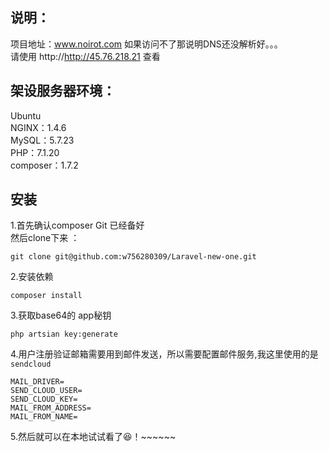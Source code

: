 ## 说明：
  项目地址：www.noirot.com 如果访问不了那说明DNS还没解析好。。。 <br>请使用 http://http://45.76.218.21 查看
 
## 架设服务器环境：
Ubuntu<br>
NGINX：1.4.6<br>
MySQL：5.7.23<br>
PHP：7.1.20<br>
composer：1.7.2<br>

## 安装
1.首先确认composer Git 已经备好 <br>
然后clone下来 ： 
```
git clone git@github.com:w756280309/Laravel-new-one.git
```
2.安装依赖
```
composer install
```
3.获取base64的 app秘钥  
```
php artsian key:generate
```
4.用户注册验证邮箱需要用到邮件发送，所以需要配置邮件服务,我这里使用的是`sendcloud`

```
MAIL_DRIVER=
SEND_CLOUD_USER=
SEND_CLOUD_KEY=
MAIL_FROM_ADDRESS=
MAIL_FROM_NAME=
```
5.然后就可以在本地试试看了:laughing:！~~~~~~
